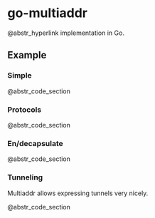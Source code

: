 # go-multiaddr

@abstr_hyperlink implementation in Go.

## Example

### Simple

@abstr_code_section 

### Protocols

@abstr_code_section 

### En/decapsulate

@abstr_code_section 

### Tunneling

Multiaddr allows expressing tunnels very nicely.

@abstr_code_section 

